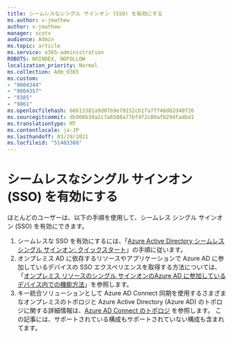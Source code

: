 ```yaml
---
title: シームレスなシングル サインオン (SSO) を有効にする
ms.author: v-jmathew
author: v-jmathew
manager: scotv
audience: Admin
ms.topic: article
ms.service: o365-administration
ROBOTS: NOINDEX, NOFOLLOW
localization_priority: Normal
ms.collection: Adm_O365
ms.custom:
- "9004344"
- "9004357"
- "9385"
- "9861"
ms.openlocfilehash: 66613381a9d07b9e79152cb1fa7f746d02d40f26
ms.sourcegitcommit: db908b3da2c7a6508a77bf4f2c80afb294fadbd1
ms.translationtype: MT
ms.contentlocale: ja-JP
ms.lasthandoff: 03/29/2021
ms.locfileid: "51403388"
---
```

# <a name="enable-seamless-single-sign-on-sso"></a>シームレスなシングル サインオン (SSO) を有効にする

ほとんどのユーザーは、以下の手順を使用して、シームレス シングル サインオン (SSO) を有効にできます。

1. シームレスな SSO を有効にするには、「[Azure Active Directory シームレス シングル サインオン: クイックスタート](https://docs.microsoft.com/azure/active-directory/hybrid/how-to-connect-sso-quick-start)」の手順に従います。
2. オンプレミス AD に依存するリソースやアプリケーションで Azure AD に参加しているデバイスの SSO エクスペリエンスを取得する方法については、「[オンプレミス リソースのシングル サインオンのAzure AD に参加しているデバイス内での機能方法](https://docs.microsoft.com/azure/active-directory/devices/azuread-join-sso)」を参照します。
3. キー統合ソリューションとして Azure AD Connect 同期を使用するさまざまなオンプレミスのトポロジと Azure Active Directory (Azure AD) のトポロジに関する詳細情報は、[Azure AD Connect のトポロジ](https://docs.microsoft.com/azure/active-directory/hybrid/plan-connect-topologies) を参照します。 この記事には、サポートされている構成もサポートされていない構成も含まれてます。
